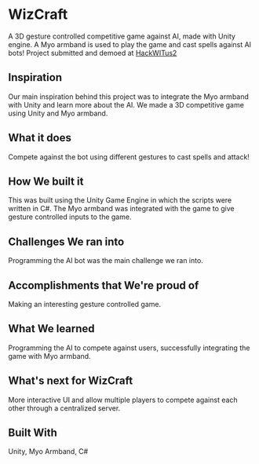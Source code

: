 # WizCraft
A 3D gesture controlled competitive game against AI, made with Unity engine. A Myo armband is used to play the game and cast spells against AI bots!
Project submitted and demoed at [HackWITus2](https://devpost.com/software/wizcraft)

## Inspiration

Our main inspiration behind this project was to integrate the Myo armband with Unity and learn more about the AI. We made a 3D competitive game using Unity and Myo armband.

## What it does

Compete against the bot using different gestures to cast spells and attack!

## How We built it

This was built using the Unity Game Engine in which the scripts were written in C#. The Myo armband was integrated with the game to give gesture controlled inputs to the game.

## Challenges We ran into

Programming the AI bot was the main challenge we ran into.

## Accomplishments that We're proud of

Making an interesting gesture controlled game.

## What We learned

Programming the AI to compete against users, successfully integrating the game with Myo armband.

## What's next for WizCraft

More interactive UI and allow multiple players to compete against each other through a centralized server.

## Built With

Unity, Myo Armband, C#
